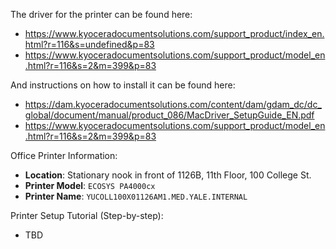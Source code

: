 The driver for the printer can be found here:

- https://www.kyoceradocumentsolutions.com/support_product/index_en.html?r=116&s=undefined&p=83
- https://www.kyoceradocumentsolutions.com/support_product/model_en.html?r=116&s=2&m=399&p=83

And instructions on how to install it can be found here:

- https://dam.kyoceradocumentsolutions.com/content/dam/gdam_dc/dc_global/document/manual/product_086/MacDriver_SetupGuide_EN.pdf
- https://www.kyoceradocumentsolutions.com/support_product/model_en.html?r=116&s=2&m=399&p=83

Office Printer Information:

- **Location**: Stationary nook in front of 1126B, 11th Floor, 100 College St. 
- **Printer Model**: `ECOSYS PA4000cx`
- **Printer Name**: `YUCOLL100X01126AM1.MED.YALE.INTERNAL`

Printer Setup Tutorial (Step-by-step):

- TBD